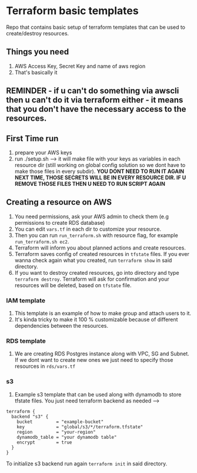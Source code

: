 # Terraform basic templates

Repo that contains basic setup of terraform templates that can be used to create/destroy resources.

## Things you need

1. AWS Access Key, Secret Key and name of aws region
2. That's basically it

## REMINDER - if u can't do something via awscli then u can't do it via terraform either - it means that you don't have the necessary access to the resources.

## First Time run

1. prepare your AWS keys
2. run ./setup.sh --> it will make file with your keys as variables in each resource dir (still working on global config solution so we dont have to make those files in every subdir). **YOU DONT NEED TO RUN IT AGAIN NEXT TIME, THOSE SECRETS WILL BE IN EVERY RESOURCE DIR. IF U REMOVE THOSE FILES THEN U NEED TO RUN SCRIPT AGAIN**

## Creating a resource on AWS

1. You need permissions, ask your AWS admin to check them (e.g permissions to create RDS database)
2. You can edit `vars.tf` in each dir to customize your resource.
3. Then you can run `run_terraform.sh` with resource flag, for example `run_terraform.sh ec2`.
4. Terraform will inform you about planned actions and create resources.
5. Terraform saves config of created resources in `tfstate` files. If you ever wanna check again what you created, run `terraform show` in said directory.
6. If you want to destroy created resources, go into directory and type `terraform destroy`. Terraform will ask for confirmation and your resources will be deleted, based on `tfstate` file.


### IAM template

1. This template is an example of how to make group and attach users to it.
2. It's kinda tricky to make it 100 % customizable because of different dependencies between the resources.

### RDS template

1. We are creating RDS Postgres instance along with VPC, SG and Subnet. If we dont want to create new ones we just need to specify those resources in `rds/vars.tf`

### s3

1. Example s3 template that can be used along with dynamodb to store tfstate files. You just need terraform backend as needed -->
```
terraform {
  backend "s3" {
    bucket         = "example-bucket"
    key            = "global/s3/*/terraform.tfstate"
    region         = "your-region"
    dynamodb_table = "your dynamodb table"
    encrypt        = true
  }
}
```
To initialize s3 backend run again `terraform init` in said directory.
